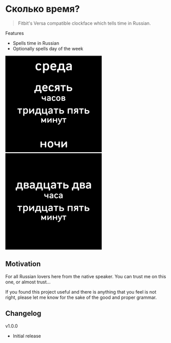 # Сколько время?

> Fitbit's Versa compatible clockface which tells time in Russian.

Features
- Spells time in Russian
- Optionally spells day of the week

![](./screenshots/skolka-vremya1.png)
![](./screenshots/skolka-vremya2.png)

## Motivation

For all Russian lovers here from the native speaker. You can trust me on this one, or almost trust...

If you found this project useful and there is anything that you feel is not right, please let me know for the sake of the good and proper grammar.

## Changelog

v1.0.0
- Initial release
